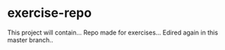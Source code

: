 # exercise-repo

This project will contain...
Repo made for exercises...
Edired again in this master branch..

